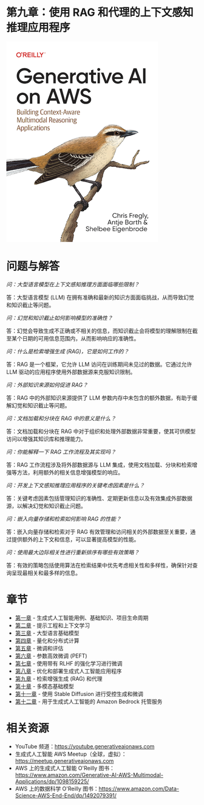 # 第九章：使用 RAG 和代理的上下文感知推理应用程序
[![](../img/gaia_book_cover_sm.png)](https://www.amazon.com/Generative-AI-AWS-Multimodal-Applications/dp/1098159225/)

# 问题与解答

_问：大型语言模型在上下文感知推理方面面临哪些限制？_

答：大型语言模型 (LLM) 在拥有准确和最新的知识方面面临挑战，从而导致幻觉和知识截止等问题。

_问：幻觉和知识截止如何影响模型的准确性？_

答：幻觉会导致生成不正确或不相关的信息，而知识截止会将模型的理解限制在截至某个日期的可用信息范围内，从而影响响应的准确性。

_问：什么是检索增强生成 (RAG)，它是如何工作的？_

答：RAG 是一个框架，它允许 LLM 访问在训练期间未见过的数据。它通过允许 LLM 驱动的应用程序使用外部数据源来克服知识限制。

_问：外部知识来源如何促进 RAG？_

答：RAG 中的外部知识来源提供了 LLM 参数内存中未包含的额外数据，有助于缓解幻觉和知识截止等问题。

_问：文档加载和分块在 RAG 中的意义是什么？_

答：文档加载和分块在 RAG 中对于组织和处理外部数据非常重要，使其可供模型访问以增强其知识库和推理能力。

_问：你能解释一下 RAG 工作流程及其实现吗？_

答：RAG 工作流程涉及将外部数据源与 LLM 集成，使用文档加载、分块和检索增强等方法，利用额外的相关信息增强模型的响应。

_问：开发上下文感知推理应用程序的关键考虑因素是什么？_

答：关键考虑因素包括管理知识的准确性、定期更新信息以及有效集成外部数据源，以解决幻觉和知识截止问题。

_问：嵌入向量存储和检索如何影响 RAG 的性能？_

答：嵌入向量存储和检索对于 RAG 有效管理和访问相关的外部数据至关重要，通过提供额外的上下文和信息，可以显著提高模型的性能。

_问：使用最大边际相关性进行重新排序有哪些有效策略？_

答：有效的策略包括使用算法在检索结果中优先考虑相关性和多样性，确保针对查询呈现最相关和最多样的信息。

# 章节
* [第一章](/01_intro) - 生成式人工智能用例、基础知识、项目生命周期
* [第二章](/02_prompt) - 提示工程和上下文学习
* [第三章](/03_foundation) - 大型语言基础模型
* [第四章](/04_optimize) - 量化和分布式计算
* [第五章](/05_finetune) - 微调和评估
* [第六章](/06_peft) - 参数高效微调 (PEFT)
* [第七章](/07_rlhf) - 使用带有 RLHF 的强化学习进行微调
* [第八章](/08_deploy) - 优化和部署生成式人工智能应用程序
* [第九章](/09_rag) - 检索增强生成 (RAG) 和代理
* [第十章](/10_multimodal) - 多模态基础模型
* [第十一章](/11_diffusers) - 使用 Stable Diffusion 进行受控生成和微调
* [第十二章](/12_bedrock) - 用于生成式人工智能的 Amazon Bedrock 托管服务

# 相关资源
* YouTube 频道：https://youtube.generativeaionaws.com
* 生成式人工智能 AWS Meetup（全球，虚拟）：https://meetup.generativeaionaws.com
* AWS 上的生成式人工智能 O'Reilly 图书：https://www.amazon.com/Generative-AI-AWS-Multimodal-Applications/dp/1098159225/
* AWS 上的数据科学 O'Reilly 图书：https://www.amazon.com/Data-Science-AWS-End-End/dp/1492079391/
